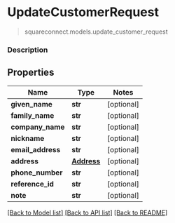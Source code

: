 # UpdateCustomerRequest
> squareconnect.models.update_customer_request

### Description



## Properties
Name | Type | Notes
------------ | ------------- | -------------
**given_name** | **str** | [optional] 
**family_name** | **str** | [optional] 
**company_name** | **str** | [optional] 
**nickname** | **str** | [optional] 
**email_address** | **str** | [optional] 
**address** | [**Address**](Address.md) | [optional] 
**phone_number** | **str** | [optional] 
**reference_id** | **str** | [optional] 
**note** | **str** | [optional] 

[[Back to Model list]](../README.md#documentation-for-models) [[Back to API list]](../README.md#documentation-for-api-endpoints) [[Back to README]](../README.md)


